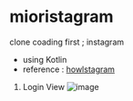 # mioristagram
clone coading first ; instagram

- using Kotlin
- reference : [howlstagram](https://github.com/you6878/howlstagram)

1. Login View
![image](https://user-images.githubusercontent.com/46439995/76343534-96ab7880-6343-11ea-9816-d362ccb716e1.png)
